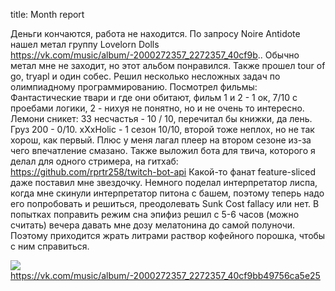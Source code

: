 title: Month report

Деньги кончаются, работа не находится. По запросу Noire Antidote нашел метал группу Lovelorn Dolls https://vk.com/music/album/-2000272357_2272357_40cf9b..
Обычно метал мне не заходит, но этот альбом понравился.
Также прошел tour of go, tryapl и один собес. Решил несколько несложных задач по олимпиадному программированию. Посмотрел фильмы:
Фантастические твари и где они обитают, фильм 1 и 2 - 1 ок, 7/10 с проебами логики, 2 - нихуя не понятно, но и не очень то интересно.
Лемони сникет: 33 несчастья - 10 / 10, перечитал бы книжки, да лень.
Груз 200 - 0/10.
xXxHolic - 1 сезон 10/10, второй тоже неплох, но не так хорош, как первый. Плюс у меня лагал плеер на втором сезоне из-за чего впечатление смазано.
Также выложил бота для твича, которого я делал для одного стримера, на гитхаб: https://github.com/rprtr258/twitch-bot-api
Какой-то фанат feature-sliced даже поставил мне звездочку. Немного поделал интерпретатор лиспа, когда мне скинули интерпретатор питона с башем, поэтому теперь надо его попробовать и решиться, преодолевать Sunk Cost fallacy или нет.
В попытках поправить режим сна эпифиз решил с 5-6 часов (можно считать) вечера давать мне дозу мелатонина до самой полуночи. Поэтому приходится жрать литрами раствор кофейного порошка, чтобы с ним справиться.

![](/static/img/ZoYsrtzGLvI.jpg)
            https://vk.com/music/album/-2000272357_2272357_40cf9bb49756ca5e25
